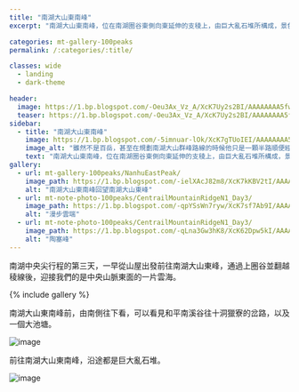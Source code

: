 ```yaml
---
title: "南湖大山東南峰"
excerpt: "南湖大山東南峰，位在南湖圈谷東側向東延伸的支稜上，由巨大亂石堆所構成，景色特殊。雖然並非百岳，但此處風景絕對更勝多數百岳山頭。"

categories: mt-gallery-100peaks
permalink: /:categories/:title/

classes: wide
  - landing
  - dark-theme

header:
  image: https://1.bp.blogspot.com/-Oeu3Ax_Vz_A/XcK7Uy2s2BI/AAAAAAAA5fw/GKWbUTg76J427MHpk0q2sO6_2j1AxT-hwCLcBGAsYHQ/s1600/_MG_2851.JPG
  teaser: https://1.bp.blogspot.com/-Oeu3Ax_Vz_A/XcK7Uy2s2BI/AAAAAAAA5fw/GKWbUTg76J427MHpk0q2sO6_2j1AxT-hwCLcBGAsYHQ/s320/_MG_2851.JPG
sidebar:
  - title: "南湖大山東南峰"
    image: https://1.bp.blogspot.com/-5imnuar-lOk/XcK7gTUoIEI/AAAAAAAA5f8/WODLGXJzfA0cTEc8Bl9IhlomUiboTG1JgCLcBGAsYHQ/s1600/_MG_2858.JPG
    image_alt: "雖然不是百岳，甚至在規劃南湖大山群峰路線的時候他只是一顆半路順便經過的山峰。但站在此處還是不得不敬佩一下大自然。"
    text: "南湖大山東南峰，位在南湖圈谷東側向東延伸的支稜上，由巨大亂石堆所構成，景色特殊。雖然並非百岳，但此處風景絕對更勝多數百岳山頭。"
gallery:
  - url: mt-gallery-100peaks/NanhuEastPeak/
    image_path: https://1.bp.blogspot.com/-ielXAcJ82m8/XcK7kKBV2tI/AAAAAAAA5gE/VMRwga2Fml8GVhQWPc8LIaSbPB07nL2BgCLcBGAsYHQ/s1600/_MG_2867.JPG
    alt: "南湖大山東南峰回望南湖大山東峰"
  - url: mt-note-photo-100peaks/CentrailMountainRidgeN1_Day3/
    image_path: https://1.bp.blogspot.com/-qpYSsWn7ryw/XcK7sf7Ab9I/AAAAAAAA5gQ/dkE9L-1YyjkNFqdITkn150fJLUZ8yG77gCLcBGAsYHQ/s1600/_MG_2872.JPG
    alt: "漫步雲端"
  - url: mt-note-photo-100peaks/CentrailMountainRidgeN1_Day3/
    image_path: https://1.bp.blogspot.com/-qLna3Gw3hK8/XcK62Dpw5kI/AAAAAAAA5fI/RZNKq-WxEOoJmrLNwrGRfN77g6ye2G9aQCLcBGAsYHQ/s1600/_MG_2837.JPG
    alt: "陶塞峰"
---
```


南湖中央尖行程的第三天，一早從山屋出發前往南湖大山東峰，通過上圈谷並翻越稜線後，迎接我們的是中央山脈東面的一片雲海。


{% include gallery %}

南湖大山東南峰前，由南側往下看，可以看見和平南溪谷往十洞獵寮的岔路，以及一個大池塘。

![image](https://1.bp.blogspot.com/-mAw_ASRCJNI/XcK7D05BpvI/AAAAAAAA5fc/fkSWMTN5zy41NliVMlLC47UBs477mK32gCLcBGAsYHQ/s1600/_MG_2847.JPG)

前往南湖大山東南峰，沿途都是巨大亂石堆。

![image](https://1.bp.blogspot.com/-hOuRwhah5D8/XcK7C3Z_B5I/AAAAAAAA5fY/8-d5g6N7CSwpIv0lYSUag4V1_O3BpRVNQCLcBGAsYHQ/s1600/_MG_2838.JPG)


